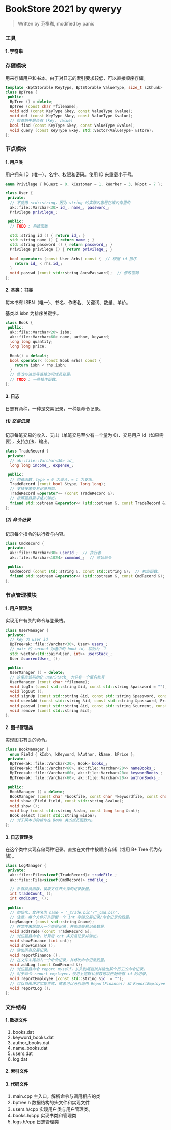 # BookStore 2021 by qweryy

> Written by 范棋珈, modified by panic

### 工具

#### 1. 字符串



### 存储模块

用来存储用户和书本。由于对日志的索引要求较低，可以直接顺序存储。

```c++
template <BptStorable KeyType, BptStorable ValueType, size_t szChunk>
class BpTree {
 public:
  BpTree () = delete;
  BpTree (const char *filename);
  void add (const KeyType &key, const ValueType &value);
  void del (const KeyType &key, const ValueType &value);
  // 检查树中是否有 (key, value)
  bool find (const KeyType &key, const ValueType &value);
  void query (const KeyType &key, std::vector<ValueType> &store);
};
```

### 节点模块

#### 1. 用户类

用户拥有 ID（唯一）、名字、权限和密码。使用 ID 来重载小于号。

```c++
enum Privilege { kGuest = 0, kCustomer = 1, kWorker = 3, kRoot = 7 };

class User {
 private:
  // 不能用 std::string，因为 string 的实际内容是在堆内存里的
  ak::file::Varchar<30> id_, name_, password_;
  Privilege privilege_;

 public:
  // TODO : 构造函数

  std::string id () { return id_; }
  std::string name () { return name_; }
  std::string password () { return password_; }
  Privilege privilege () { return privilege_; }

  bool operator< (const User &rhs) const {  // 根据 id 排序
    return id_ < rhs.id_;
  }
  void passwd (const std::string &newPassword);  // 修改密码
};
```

#### 2. 基类：书类

每本书有 ISBN（唯一）、书名、作者名、关键词、数量、单价。

基类以 isbn 为排序关键字。

```c++
class Book {
 public:
  ak::file::Varchar<20> isbn;
  ak::file::Varchar<60> name, author, keyword;
  long long quantity;
  long long price;

  Book() = default;
  bool operator< (const Book &rhs) const {
    return isbn < rhs.isbn;
  }
  // 修改与进货等直接访问成员变量。
  // TODO : 一些操作函数。
};
```

#### 3. 日志

日志有两种，一种是交易记录，一种是命令记录。

##### (1) 交易记录

记录每笔交易的收入、支出（单笔交易至少有一个量为 0）、交易用户 id（如果需要），支持加法、输出。

```c++
class TradeRecord {
 private:
  // ak::file::Varchar<30> id_
  long long income_, expense_;

 public:
  // 构造函数，type = 0 为收入，= 1 为支出。
  TradeRecord (const bool &type, long long);
  // 支持多笔交易记录相加。
  TradeRecord &operator+= (const TradeRecord &);
  // 按照题目要求格式输出。
  friend std::ostream &operator<< (std::ostream &, const TradeRecord &);
};
```

##### (2) 命令记录

记录每个指令的执行者与内容。

```c++
class CmdRecord {
 private:
  ak::file::Varchar<30> userId_;  // 执行者
  ak::file::Varchar<1024> command_;  // 原始命令

 public:
  CmdRecord (const std::string &, const std::string &);  // 构造函数。
  friend std::ostream &operator<< (std::ostream &, const CmdRecord &);  // 输出重载。
};
```



### 节点管理模块

#### 1. 用户管理类

实现用户有关的命令与登录栈。

```c++
class UserManager {
 private:
  // key 为 user id
  BpTree<ak::file::Varchar<30>, User> users_;
  // pair 的 second 为选中的 book id, 初始为 -1
  std::vector<std::pair<User, int>> userStack_;
  User &currentUser_ ();

 public:
  UserManager () = delete;
  // 这里应该初始化 userStack_ 为只有一个匿名帐号
  UserManager (const char *filename);
  void logIn (const std::string &id, const std::string &password = "");
  void logOut ();
  void signUp (const std::string &id, const std::string &password, const std::string &name);
  void userAdd (const std::string &id, const std::string &password, Privilege p, const std::string &name);
  void passwd (const std::string &id, const std::string &current, const std::string &newPassword);
  void remove (const std::string &id);
};
```

#### 2. 图书管理类

实现图书有关的命令。

```c++
class BookManager {
  enum Field { kIsbn, kKeyword, kAuthor, kName, kPrice };
 private:
  BpTree<ak::file::Varchar<20>, Book> books_;
  BpTree<ak::file::Varchar<60>, ak::file::Varchar<20>> nameBooks_;
  BpTree<ak::file::Varchar<60>, ak::file::Varchar<20>> keywordBooks_;
  BpTree<ak::file::Varchar<60>, ak::file::Varchar<20>> authorBooks_;

 public:
  BookManager () = delete;
  BookManager (const char *bookfile, const char *keywordfile, const char *authorfile, const char *namefile);
  void show (Field field, const std::string &value);
  void show ();
  void buy (const std::string &isbn, const long long &cnt);
  Book select (const std::string &isbn);
  // 对于某本书的操作在 Book 类的成员函数内。
};
```

#### 3. 日志管理类

在这个类中实现存储两种记录。直接在文件中按顺序存储（或用 B+ Tree 代为存储）。

```c++
class LogManager {
 private:
  ak::file::File<sizeof(TradeRecord)> tradeFile_;
  ak::file::File<sizeof(CmdRecord)> cmdFile_;

  // 私有成员函数，读取文件开头存的记录数量。
  int tradeCount_ ();
  int cmdCount_ ();

 public:
  // 初始化，文件名为 name + "_trade.bin"/"_cmd.bin".
  // 注意，每个文件开头预留一个 int 存储交易记录/命令记录的数量。
  LogManager (const std::string &name);
  // 在文件末尾加入一个交易记录，并修改交易记录数量。
  void addTrade (const TradeRecord &);
  // 对应题目命令，计算后 cnt 条交易记录并输出。
  void showFinance (int cnt);
  void showFinance ();
  // 输出所有交易记录。
  void reportFinance ();
  // 在文件末尾加入一个命令记录，并修改命令记录数量。
  void addLog (const CmdRecord &);
  // 对应题目命令 report myself，从头到尾查找并输出某个员工的命令记录。
  // 对于命令 report employee，使用上述默认参数可以匹配所有 id 的记录。
  void reportEmployee (const std::string &id_ = "");
  // 可以自由决定实现方式，或者可以分别调用 ReportFinance() 和 ReportEmployee().
  void reportLog ();
};
```



### 文件结构

#### 1. 数据文件

1. books.dat
1. keyword_books.dat
1. author_books.dat
1. name_books.dat
1. users.dat
1. log.dat

#### 2. 索引文件

#### 3. 代码文件

1. main.cpp 主入口，解析命令与调用相应的类
2. bptree.h 数据结构的头文件和实现文件
3. users.h/cpp 实现用户类与用户管理类。
4. books.h/cpp 实现书类和管理类
5. logs.h/cpp 日志管理类
